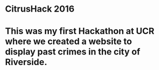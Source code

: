 # CitrusHack 2016
# 
# This was my first Hackathon at UCR where we created a website to display past crimes in the city of Riverside.

